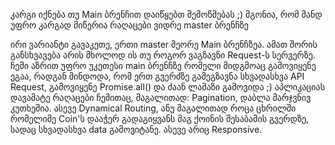 კარგი იქნება თუ Main ბრენჩით დაიწყებთ შემოწმებას ;) მგონია, რომ მანდ უფრო კარგად მიწერია რაღაცები ვიდრე master ბრენჩზე

ირი ვარიანტი გავაკეთე, ერთი master მეორე Main ბრენჩზეა. ამათ შორის განსხვავება არის მხოლოდ ის თუ როგორ ვაგზავნი Request-ს სერვერზე. ჩემი აზრით უფრო უკეთესი main ბრენჩზე რომელი მიდგმოაც გამოვიყენე ეგაა, რადგან მინდოდა, რომ ერთ გვერძზე გამეგზავნა სხვადასხვა API Request, გამოვიყენე Promise.all() და ძაან ლამაზი გამოვიდა ;) აპლიკაციას დავამატე რაღაცები ჩემითაც, მაგალითად: Pagination, დაბლა მარჯვნივ კუთხეშია. ასევე Dynamical Routing, ანუ მაგალითად როცა ცხრილში რომელიმე Coin'ს დააჭერ გადაგიყვანს მაგ ქოინის შესაბამის გვერდზე, სადაც სხვადასხვა data გამოვიტანე. ასევე არიც Responsive.
